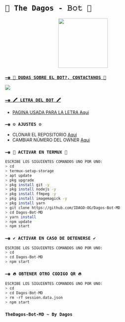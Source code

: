 # `🧿 The Dagos - 𝙱𝚘𝚝 🔮`

<p align="center"> 
<a href="https://github.com/IDAGO-OG/Dagos-Bot-MD"><img src="http://readme-typing-svg.herokuapp.com?font=mono&size=17&duration=4000&color=9e62d7&center=falso&vCenter=falso&lines=The-Dagos-Bot++%F0%9F%90%88;Hola!!+Gracias+por+visitar+este+repositorio.+%F0%9F%92%96" height="160px"></alt="DagosBot-MD" style="width: 100%; height: auto; max-width: 500px;">

### `—◉ 👑 DUDAS SOBRE EL BOT?, CONTACTANOS 👑`
<a href="http://wa.me/584121275155" target="blank"><img src="https://img.shields.io/badge/IDAGO_CREADOR-25D366?style=for-the-badge&logo=whatsapp&logoColor=black" />


### `—◉ 🖍 LETRA DEL BOT 🖍`
- PAGINA USADA PARA LA LETRA [Aqui](https://smiley.cool/es/weirdmaker.php)


### `—◉ ⚙️ AJUSTES ⚙️`
- CLONAR EL REPOSITORIO [Aqui](https://github.com/IDAGO-OG/Dagos-Bot-MD/fork)
- CAMBIAR NÚMERO DEL OWNER [Aqui](https://github.com/IDAGO-OG/Dagos-Bot-MD/blob/master/config.js)


### `—◉ 👾 ACTIVAR EN TERMUX 👾`
```bash
ESCRIBE LOS SIGUIENTES COMANDOS UNO POR UNO:
> cd
> termux-setup-storage
> apt update 
> pkg upgrade 
> pkg install git -y
> pkg install nodejs -y
> pkg install ffmpeg -y
> pkg install imagemagick -y
> pkg install yarn
> git clone https://github.com/IDAGO-OG/Dagos-Bot-MD
> cd Dagos-Bot-MD
> yarn install 
> npm update
> npm start
```

### `—◉ ✔️ ACTIVAR EN CASO DE DETENERSE ✔️`
```bash
ESCRIBE LOS SIGUIENTES COMANDOS UNO POR UNO:
> cd 
> cd Dagos-Bot-MD
> npm start
```

### `—◉ 🔥 OBTENER OTRO CODIGO QR 🔥`
```bash
ESCRIBE LOS SIGUIENTES COMANDOS UNO POR UNO:
> cd 
> cd Dagos-Bot-MD
> rm -rf session.data.json
> npm start
```


### `TheDagos-Bot-MD ~ By Dagos`

